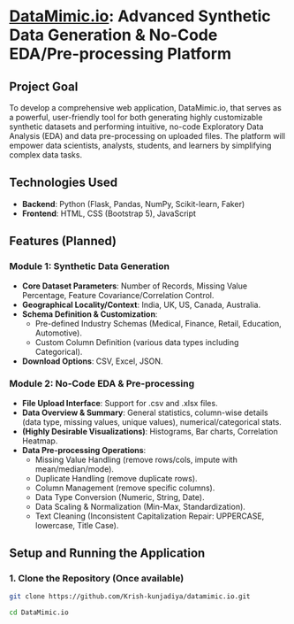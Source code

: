 # [DataMimic.io](https://datamimic-io.onrender.com/): Advanced Synthetic Data Generation & No-Code EDA/Pre-processing Platform

## Project Goal
To develop a comprehensive web application, DataMimic.io, that serves as a powerful, user-friendly tool for both generating highly customizable synthetic datasets and performing intuitive, no-code Exploratory Data Analysis (EDA) and data pre-processing on uploaded files. The platform will empower data scientists, analysts, students, and learners by simplifying complex data tasks.

## Technologies Used
*   **Backend**: Python (Flask, Pandas, NumPy, Scikit-learn, Faker)
*   **Frontend**: HTML, CSS (Bootstrap 5), JavaScript

## Features (Planned)

### Module 1: Synthetic Data Generation
*   **Core Dataset Parameters**: Number of Records, Missing Value Percentage, Feature Covariance/Correlation Control.
*   **Geographical Locality/Context**: India, UK, US, Canada, Australia.
*   **Schema Definition & Customization**:
    *   Pre-defined Industry Schemas (Medical, Finance, Retail, Education, Automotive).
    *   Custom Column Definition (various data types including Categorical).
*   **Download Options**: CSV, Excel, JSON.

### Module 2: No-Code EDA & Pre-processing
*   **File Upload Interface**: Support for .csv and .xlsx files.
*   **Data Overview & Summary**: General statistics, column-wise details (data type, missing values, unique values), numerical/categorical stats.
*   **(Highly Desirable Visualizations)**: Histograms, Bar charts, Correlation Heatmap.
*   **Data Pre-processing Operations**:
    *   Missing Value Handling (remove rows/cols, impute with mean/median/mode).
    *   Duplicate Handling (remove duplicate rows).
    *   Column Management (remove specific columns).
    *   Data Type Conversion (Numeric, String, Date).
    *   Data Scaling & Normalization (Min-Max, Standardization).
    *   Text Cleaning (Inconsistent Capitalization Repair: UPPERCASE, lowercase, Title Case).

## Setup and Running the Application

### 1. Clone the Repository (Once available)
```bash
git clone https://github.com/Krish-kunjadiya/datamimic.io.git

cd DataMimic.io



